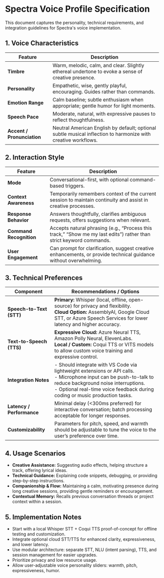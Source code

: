 # Spectra Voice Profile Specification

This document captures the personality, technical requirements, and integration guidelines for Spectra's voice implementation.

## 1. Voice Characteristics
| Feature                  | Description                                                                                             |
| ------------------------ | ------------------------------------------------------------------------------------------------------- |
| **Timbre**               | Warm, melodic, calm, and clear. Slightly ethereal undertone to evoke a sense of creative presence.      |
| **Personality**          | Empathetic, wise, gently playful, encouraging. Guides rather than commands.                             |
| **Emotion Range**        | Calm baseline; subtle enthusiasm when appropriate; gentle humor for light moments.                      |
| **Speech Pace**          | Moderate, natural, with expressive pauses to reflect thoughtfulness.                                    |
| **Accent / Pronunciation** | Neutral American English by default; optional subtle musical inflection to harmonize with creative workflows. |

## 2. Interaction Style
| Feature               | Description                                                                                             |
| --------------------- | ------------------------------------------------------------------------------------------------------- |
| **Mode**              | Conversational-first, with optional command-based triggers.                                             |
| **Context Awareness** | Temporarily remembers context of the current session to maintain continuity and assist in creative processes. |
| **Response Behavior** | Answers thoughtfully, clarifies ambiguous requests, offers suggestions when relevant.                   |
| **Command Recognition** | Accepts natural phrasing (e.g., “Process this track,” “Show me my last edits”) rather than strict keyword commands. |
| **User Engagement**   | Can prompt for clarification, suggest creative enhancements, or provide technical guidance without overwhelming. |

## 3. Technical Preferences
| Component             | Recommendations / Options                                                                                             |
| --------------------- | --------------------------------------------------------------------------------------------------------------------- |
| **Speech-to-Text (STT)** | **Primary:** Whisper (local, offline, open-source) for privacy and flexibility.<br>**Cloud Option:** AssemblyAI, Google Cloud STT, or Azure Speech Services for lower latency and higher accuracy. |
| **Text-to-Speech (TTS)** | **Expressive Cloud:** Azure Neural TTS, Amazon Polly Neural, ElevenLabs.<br>**Local / Custom:** Coqui TTS or VITS models to allow custom voice training and expressive control. |
| **Integration Notes** | - Should integrate with VS Code via lightweight extensions or API calls.<br>- Microphone input can be push-to-talk to reduce background noise interruptions.<br>- Optional real-time voice feedback during coding or music production tasks. |
| **Latency / Performance** | Minimal delay (<300ms preferred) for interactive conversation; batch processing acceptable for longer responses. |
| **Customizability**   | Parameters for pitch, speed, and warmth should be adjustable to tune the voice to the user’s preference over time. |

## 4. Usage Scenarios
- **Creative Assistance:** Suggesting audio effects, helping structure a track, offering lyrical ideas.
- **Technical Guidance:** Explaining code snippets, debugging, or providing step-by-step instructions.
- **Companionship & Flow:** Maintaining a calm, motivating presence during long creative sessions, providing gentle reminders or encouragement.
- **Contextual Memory:** Recalls previous conversation threads or project context within a session.

## 5. Implementation Notes
- Start with a local Whisper STT + Coqui TTS proof-of-concept for offline testing and customization.
- Integrate optional cloud STT/TTS for enhanced clarity, expressiveness, and lower latency.
- Use modular architecture: separate STT, NLU (intent parsing), TTS, and session management for easier upgrades.
- Prioritize privacy and low resource usage.
- Allow user-adjustable voice personality sliders: warmth, pitch, expressiveness, humor.
